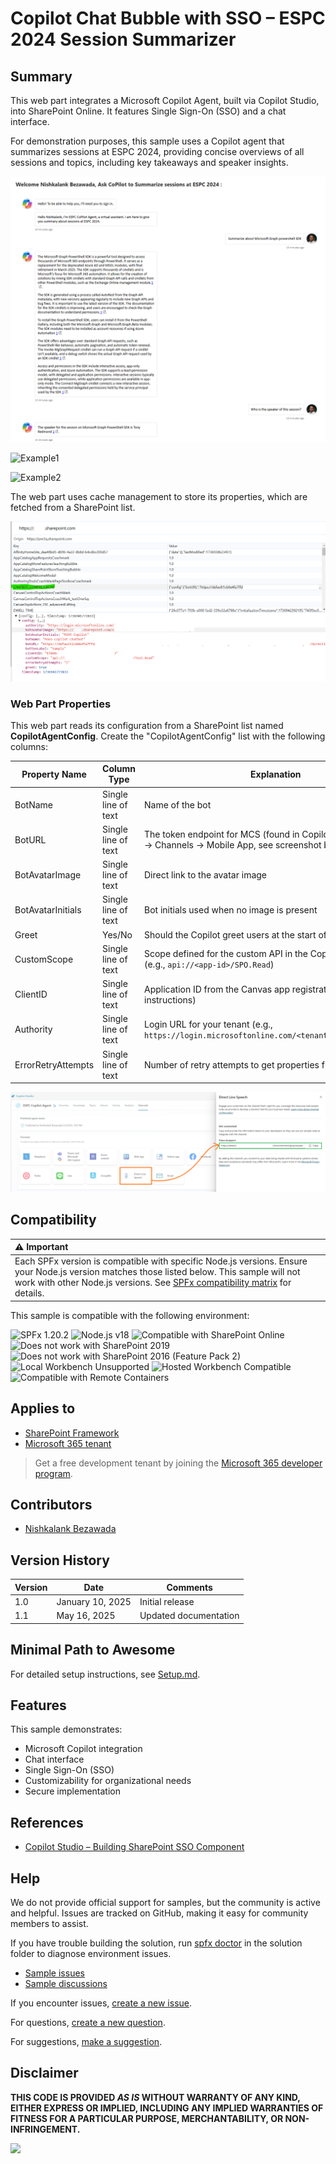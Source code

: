 # Copilot Chat Bubble with SSO – ESPC 2024 Session Summarizer

## Summary

This web part integrates a Microsoft Copilot Agent, built via Copilot Studio, into SharePoint Online. It features Single Sign-On (SSO) and a chat interface.

For demonstration purposes, this sample uses a Copilot agent that summarizes sessions at ESPC 2024, providing concise overviews of all sessions and topics, including key takeaways and speaker insights.

![Webpart UI](images/SPFxUI.png)

![Example1](images/Example1.gif)

![Example2](images/Example2.gif)

The web part uses cache management to store its properties, which are fetched from a SharePoint list.

![Webpart Properties](images/Cache.png)

### Web Part Properties

This web part reads its configuration from a SharePoint list named **CopilotAgentConfig**. Create the "CopilotAgentConfig" list with the following columns:

| Property Name      | Column Type           | Explanation                                                                                                         | Mandatory? |
|--------------------|----------------------|---------------------------------------------------------------------------------------------------------------------|:----------:|
| BotName            | Single line of text  | Name of the bot                                                                                                     | No         |
| BotURL             | Single line of text  | The token endpoint for MCS (found in Copilot Studio: Settings → Channels → Mobile App, see screenshot below)        | Yes        |
| BotAvatarImage     | Single line of text  | Direct link to the avatar image                                                                                     | No         |
| BotAvatarInitials  | Single line of text  | Bot initials used when no image is present                                                                          | No         |
| Greet              | Yes/No               | Should the Copilot greet users at the start of the conversation                                                     | No         |
| CustomScope        | Single line of text  | Scope defined for the custom API in the Copilot app registration (e.g., `api://<app-id>/SPO.Read`)                  | Yes        |
| ClientID           | Single line of text  | Application ID from the Canvas app registration (see setup instructions)                                            | Yes        |
| Authority          | Single line of text  | Login URL for your tenant (e.g., `https://login.microsoftonline.com/<tenant>.onmicrosoft.com`)                      | Yes        |
| ErrorRetryAttempts | Single line of text  | Number of retry attempts to get properties from the list                                                            | Yes        |

![BotURL](images/BotURL.png)

## Compatibility

| :warning: **Important** |
|:------------------------|
| Each SPFx version is compatible with specific Node.js versions. Ensure your Node.js version matches those listed below. This sample will not work with other Node.js versions. See [SPFx compatibility matrix](https://aka.ms/spfx-matrix) for details. |

This sample is compatible with the following environment:

![SPFx 1.20.2](https://img.shields.io/badge/SPFx-1.20.2-green.svg)
![Node.js v18](https://img.shields.io/badge/Node.js-v18-green.svg)
![Compatible with SharePoint Online](https://img.shields.io/badge/SharePoint%20Online-Compatible-green.svg)
![Does not work with SharePoint 2019](https://img.shields.io/badge/SharePoint%20Server%202019-Incompatible-red.svg "SharePoint Server 2019 requires SPFx 1.4.1 or lower")
![Does not work with SharePoint 2016 (Feature Pack 2)](https://img.shields.io/badge/SharePoint%20Server%202016%20(Feature%20Pack%202)-Incompatible-red.svg "SharePoint Server 2016 Feature Pack 2 requires SPFx 1.1")
![Local Workbench Unsupported](https://img.shields.io/badge/Local%20Workbench-Unsupported-red.svg "Local workbench is no longer available as of SPFx 1.13 and above")
![Hosted Workbench Compatible](https://img.shields.io/badge/Hosted%20Workbench-Compatible-green.svg)
![Compatible with Remote Containers](https://img.shields.io/badge/Remote%20Containers-Compatible-green.svg)

## Applies to

- [SharePoint Framework](https://aka.ms/spfx)
- [Microsoft 365 tenant](https://docs.microsoft.com/en-us/sharepoint/dev/spfx/set-up-your-developer-tenant)

> Get a free development tenant by joining the [Microsoft 365 developer program](http://aka.ms/o365devprogram).

## Contributors

- [Nishkalank Bezawada](https://github.com/NishkalankBezawada)

## Version History

| Version | Date             | Comments        |
|---------|------------------|----------------|
| 1.0     | January 10, 2025 | Initial release|
| 1.1     | May 16, 2025 | Updated documentation|

## Minimal Path to Awesome

For detailed setup instructions, see [Setup.md](Setup.md).

## Features

This sample demonstrates:

- Microsoft Copilot integration
- Chat interface
- Single Sign-On (SSO)
- Customizability for organizational needs
- Secure implementation

## References

- [Copilot Studio – Building SharePoint SSO Component](https://github.com/microsoft/CopilotStudioSamples/tree/master/SharePointSSOComponent?wt.mc_id=MVP_331342)

## Help

We do not provide official support for samples, but the community is active and helpful. Issues are tracked on GitHub, making it easy for community members to assist.

If you have trouble building the solution, run [spfx doctor](https://pnp.github.io/cli-microsoft365/cmd/spfx/spfx-doctor/) in the solution folder to diagnose environment issues.

- [Sample issues](https://github.com/pnp/sp-dev-fx-webparts/issues?q=label%3A%22sample%3A%20react-copilot-chatbubble-with-sso%22)
- [Sample discussions](https://github.com/pnp/sp-dev-fx-webparts/discussions?discussions_q=react-copilot-chatbubble-with-sso)

If you encounter issues, [create a new issue](https://github.com/pnp/sp-dev-fx-webparts/issues/new?assignees=&labels=Needs%3A+Triage+%3Amag%3A%2Ctype%3Abug-suspected%2Csample%3A%20react-copilot-chatbubble-with-sso&template=bug-report.yml&sample=react-copilot-chatbubble-with-sso&authors=@NishkalankBezawada&title=react-copilot-chatbubble-with-sso%20-%20).

For questions, [create a new question](https://github.com/pnp/sp-dev-fx-webparts/issues/new?assignees=&labels=Needs%3A+Triage+%3Amag%3A%2Ctype%3Aquestion%2Csample%3A%20react-copilot-chatbubble-with-sso&template=question.yml&sample=react-copilot-chatbubble-with-sso&authors=@NishkalankBezawada&title=react-copilot-chatbubble-with-sso%20-%20).

For suggestions, [make a suggestion](https://github.com/pnp/sp-dev-fx-webparts/issues/new?assignees=&labels=Needs%3A+Triage+%3Amag%3A%2Ctype%3Aenhancement%2Csample%3A%20react-copilot-chatbubble-with-sso&template=suggestion.yml&sample=react-copilot-chatbubble-with-sso&authors=@NishkalankBezawada&title=react-copilot-chatbubble-with-sso%20-%20).

## Disclaimer

**THIS CODE IS PROVIDED *AS IS* WITHOUT WARRANTY OF ANY KIND, EITHER EXPRESS OR IMPLIED, INCLUDING ANY IMPLIED WARRANTIES OF FITNESS FOR A PARTICULAR PURPOSE, MERCHANTABILITY, OR NON-INFRINGEMENT.**

<img src="https://m365-visitor-stats.azurewebsites.net/sp-dev-fx-webparts/samples/react-copilot-chatbubble-with-sso" />
